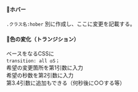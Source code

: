 #### :full_moon_with_face:ホバー<br>
```.クラス名:hober```
別に作成し、ここに変更を記載する。

#### :full_moon_with_face:色の変化（トランジション）<br>
ベースをなるCSSに<br>
```transition: all ◎S；```
  <br>
  希望の変更箇所を第1引数に入力 <br>
  希望の秒数を第2引数に入力<br>
  第3.4引数に追加もできる（何秒後に○○する等）<br>
  
